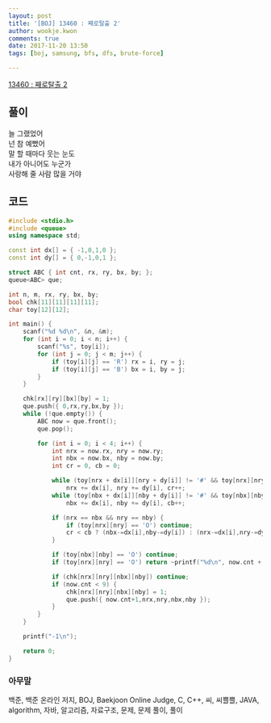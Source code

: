 ```yaml
---
layout: post
title: '[BOJ] 13460 : 째로탈출 2'
author: wookje.kwon
comments: true
date: 2017-11-20 13:50
tags: [boj, samsung, bfs, dfs, brute-force]

---
```


[13460 : 째로탈출 2](https://www.acmicpc.net/problem/13460)

## 풀이

늘 그랬었어  
넌 참 예뻤어  
말 할 때마다 웃는 눈도  
내가 아니어도 누군가  
사랑해 줄 사람 많을 거야

## 코드

```cpp
#include <stdio.h>
#include <queue>
using namespace std;

const int dx[] = { -1,0,1,0 };
const int dy[] = { 0,-1,0,1 };

struct ABC { int cnt, rx, ry, bx, by; };
queue<ABC> que;

int n, m, rx, ry, bx, by;
bool chk[11][11][11][11];
char toy[12][12];

int main() {
	scanf("%d %d\n", &n, &m);
	for (int i = 0; i < n; i++) {
		scanf("%s", toy[i]);
		for (int j = 0; j < m; j++) {
			if (toy[i][j] == 'R') rx = i, ry = j;
			if (toy[i][j] == 'B') bx = i, by = j;
		}
	}

	chk[rx][ry][bx][by] = 1;
	que.push({ 0,rx,ry,bx,by });
	while (!que.empty()) {
		ABC now = que.front();
		que.pop();

		for (int i = 0; i < 4; i++) {
			int nrx = now.rx, nry = now.ry;
			int nbx = now.bx, nby = now.by;
			int cr = 0, cb = 0;

			while (toy[nrx + dx[i]][nry + dy[i]] != '#' && toy[nrx][nry] != 'O')
				nrx += dx[i], nry += dy[i], cr++;
			while (toy[nbx + dx[i]][nby + dy[i]] != '#' && toy[nbx][nby] != 'O')
				nbx += dx[i], nby += dy[i], cb++;

			if (nrx == nbx && nry == nby) {
				if (toy[nrx][nry] == 'O') continue;
				cr < cb ? (nbx-=dx[i],nby-=dy[i]) : (nrx-=dx[i],nry-=dy[i]);
			}

			if (toy[nbx][nby] == 'O') continue;
			if (toy[nrx][nry] == 'O') return ~printf("%d\n", now.cnt + 1);

			if (chk[nrx][nry][nbx][nby]) continue;
			if (now.cnt < 9) {
				chk[nrx][nry][nbx][nby] = 1;
				que.push({ now.cnt+1,nrx,nry,nbx,nby });
			}
		}
	}

	printf("-1\n");

	return 0;
}
```

### 아무말  
백준, 백준 온라인 저지, BOJ, Baekjoon Online Judge, C, C++, 씨, 씨쁠쁠, JAVA, algorithm, 자바, 알고리즘, 자료구조, 문제, 문제 풀이, 풀이